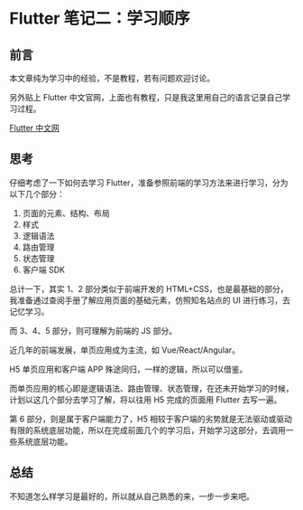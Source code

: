 # Flutter 笔记二：学习顺序

## 前言

本文章纯为学习中的经验，不是教程，若有问题欢迎讨论。

另外贴上 Flutter 中文官网，上面也有教程，只是我这里用自己的语言记录自己学习过程。

[Flutter 中文网](https://flutterchina.club/)

## 思考

仔细考虑了一下如何去学习 Flutter，准备参照前端的学习方法来进行学习，分为以下几个部分：

1. 页面的元素、结构、布局
2. 样式
3. 逻辑语法
4. 路由管理
5. 状态管理
6. 客户端 SDK

总计一下，其实 1、2 部分类似于前端开发的 HTML+CSS，也是最基础的部分，我准备通过查阅手册了解应用页面的基础元素，仿照知名站点的 UI 进行练习，去记忆学习。

而 3、4、5 部分，则可理解为前端的 JS 部分。

近几年的前端发展，单页应用成为主流，如 Vue/React/Angular。

H5 单页应用和客户端 APP 殊途同归，一样的逻辑，所以可以借鉴。

而单页应用的核心即是逻辑语法、路由管理、状态管理，在还未开始学习的时候，计划以这几个部分去学习了解，将以往用 H5 完成的页面用 Flutter 去写一遍。

第 6 部分，则是属于客户端能力了，H5 相较于客户端的劣势就是无法驱动或驱动有限的系统底层功能，所以在完成前面几个的学习后，开始学习这部分，去调用一些系统底层功能。

## 总结

不知道怎么样学习是最好的，所以就从自己熟悉的来，一步一步来吧。
